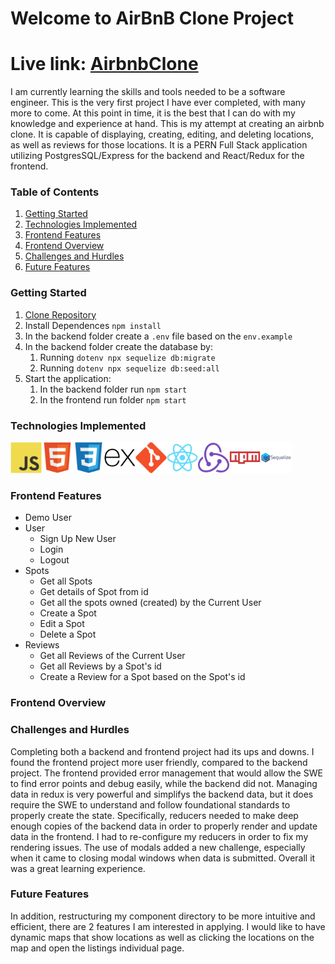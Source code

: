 # Welcome to AirBnB Clone Project
# Live link: [AirbnbClone](https://airbnb-backendapi-aa-proj.herokuapp.com/)

I am currently learning the skills and tools needed to be a software engineer. This is the very first project I have ever completed, with many more to come. At this point in time, it is the best that I can do with my knowledge and experience at hand. This is my attempt at creating an airbnb clone. It is capable of displaying, creating, editing, and deleting locations, as well as reviews for those locations. It is a PERN Full Stack application utilizing PostgresSQL/Express for the backend and React/Redux for the frontend.


### Table of Contents
1. [Getting Started](#getting_started)
2. [Technologies Implemented](#technologies)
3. [Frontend Features](#features)
4. [Frontend Overview](#overview)
5. [Challenges and Hurdles](#challenges)
6. [Future Features](#future)   


<a name="getting_started"/>

### Getting Started
1. [Clone Repository](https://github.com/gmerida92/AirBnB)
2. Install Dependences `npm install`
3. In the backend folder create a `.env` file based on the `env.example`
4. In the backend folder create the database by:
    1. Running `dotenv npx sequelize db:migrate`
    2. Running `dotenv npx sequelize db:seed:all`
5. Start the application:
    1. In the backend folder run `npm start`
    2. In the frontend run folder `npm start`


<a name="technologies"/>

### Technologies Implemented
<img src="https://github.com/devicons/devicon/blob/master/icons/javascript/javascript-original.svg" alt="javaScript" width="50" height="50"><img src="https://github.com/devicons/devicon/blob/master/icons/html5/html5-original.svg" alt="html" width="50" height="50"><img src="https://github.com/devicons/devicon/blob/master/icons/css3/css3-original.svg" alt="css" width="50" height="50"><img src="https://github.com/devicons/devicon/blob/master/icons/express/express-original.svg" alt="express" width="50" height="50"><img src="https://github.com/devicons/devicon/blob/master/icons/git/git-original.svg" alt="git" width="50" height="50"><img src="https://github.com/devicons/devicon/blob/master/icons/react/react-original.svg" alt="react" width="50" height="50"><img src="https://github.com/devicons/devicon/blob/master/icons/redux/redux-original.svg" alt="redux" width="50" height="50"><img src="https://github.com/devicons/devicon/blob/master/icons/npm/npm-original-wordmark.svg" alt="redux" width="50" height="50"><img src="https://github.com/devicons/devicon/blob/master/icons/sequelize/sequelize-original-wordmark.svg" alt="sequelize" width="50" height="50">


<a name="features"/>

### Frontend Features
* Demo User
* User
    * Sign Up New User
    * Login
    * Logout
* Spots
    * Get all Spots
    * Get details of Spot from id
    * Get all the spots owned (created) by the Current User
    * Create a Spot
    * Edit a Spot
    * Delete a Spot
* Reviews
    * Get all Reviews of the Current User
    * Get all Reviews by a Spot's id
    * Create a Review for a Spot based on the Spot's id


<a name="overview"/>

### Frontend Overview




<a name="challenges"/>

### Challenges and Hurdles
Completing both a backend and frontend project had its ups and downs. I found the frontend project more user friendly, compared to the backend project. The frontend provided error management that would allow the SWE to find error points and debug easily, while the backend did not. Managing data in redux is very powerful and simplifys the backend data, but it does require the SWE to understand and follow foundational standards to properly create the state. Specifically, reducers needed to make deep enough copies of the backend data in order to properly render and update data in the frontend. I had to re-configure my reducers in order to fix my rendering issues. The use of modals added a new challenge, especially when it came to closing modal windows when data is submitted. Overall it was a great learning experience.

<a name="future"/>

### Future Features
In addition, restructuring my component directory to be more intuitive and efficient, there are 2 features I am interested in applying. I would like to have dynamic maps that show locations as well as clicking the locations on the map and open the listings individual page. 